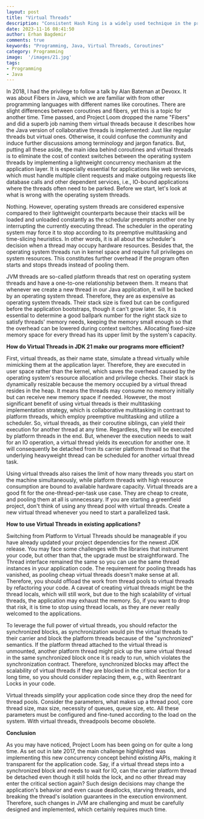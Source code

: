 ```yaml
---
layout: post
title: "Virtual Threads"
description: "Consistent Hash Ring is a widely used technique in the process of distributing and load balancing data or operational workload across multiple system components with high fault tolerance."
date: 2023-11-16 08:41:50
author: Erhan Bagdemir
comments: true
keywords: "Programming, Java, Virtual Threads, Coroutines"
category: Programming
image:  '/images/21.jpg'
tags:
- Programming
- Java
---
```


In 2018, I had the privilege to follow a talk by Alan Bateman at Devoxx. It was about Fibers in Java, which we are familiar with from other programming languages with different names like coroutines. There are slight differences between coroutines and fibers, yet this is a topic for another time. Time passed, and Project Loom dropped the name "Fibers" and did a superb job naming them virtual threads because it describes how the Java version of collaborative threads is implemented: Just like regular threads but virtual ones. Otherwise, it could confuse the community and induce further discussions among terminology and jargon fanatics. But, putting all these aside, the main idea behind coroutines and virtual threads is to eliminate the cost of context switches between the operating system threads by implementing a lightweight concurrency mechanism at the application layer. It is especially essential for applications like web services, which must handle multiple client requests and make outgoing requests like database calls and other dependent services, i.e., IO-bound applications where the threads often need to be parked. Before we start, let's look at what is wrong with the operating system threads.

Nothing. However, operating system threads are considered expensive compared to their lightweight counterparts because their stacks will be loaded and unloaded constantly as the schedular preempts another one by interrupting the currently executing thread. The scheduler in the operating system may force it to stop according to its preemptive multitasking and time-slicing heuristics. In other words, it is all about the scheduler's decision when a thread may occupy hardware resources. Besides that, the operating system threads run in kernel space and require full privileges on system resources. This constitutes further overhead if the program often starts and stops threads instead of pooling them. 

JVM threads are so-called platform threads that rest on operating system threads and have a one-to-one relationship between them. It means that whenever we create a new thread in our Java application, it will be backed by an operating system thread. Therefore, they are as expensive as operating system threads. Their stack size is fixed but can be configured before the application bootstraps, though it can't grow later. So, it is essential to determine a good ballpark number for the right stack size to satisfy threads' memory needs, keeping the memory small enough so that the overhead can be lowered during context switches. Allocating fixed-size memory space for every thread has its upper limit by the system's capacity. 

**How do Virtual Threads in JDK 21 make our programs more efficient?**

First, virtual threads, as their name state, simulate a thread virtually while mimicking them at the application layer. Therefore, they are executed in user space rather than the kernel, which saves the overhead caused by the operating system's resource allocation and privilege checks. Their stack is dynamically resizable because the memory occupied by a virtual thread resides in the heap. It means the threads may consume no memory initially but can receive new memory space if needed. However, the most significant benefit of using virtual threads is their multitasking implementation strategy, which is collaborative multitasking in contrast to platform threads, which employ preemptive multitasking and utilize a scheduler. So, virtual threads, as their coroutine siblings, can yield their execution for another thread at any time. Regardless, they will be executed by platform threads in the end. But, whenever the execution needs to wait for an IO operation, a virtual thread yields its execution for another one. It will consequently be detached from its carrier platform thread so that the underlying heavyweight thread can be scheduled for another virtual thread task. 

Using virtual threads also raises the limit of how many threads you start on the machine simultaneously, while platform threads with high resource consumption are bound to available hardware capacity. Virtual threads are a good fit for the one-thread-per-task use case. They are cheap to create, and pooling them at all is unnecessary.  If you are starting a greenfield project, don't think of using any thread pool with virtual threads. Create a new virtual thread whenever you need to start a parallelized task. 

**How to use Virtual Threads in existing applications?**

Switching from Platform to Virtual Threads should be manageable if you have already updated your project dependencies for the newest JDK release. You may face some challenges with the libraries that instrument your code, but other than that, the upgrade must be straightforward. The Thread interface remained the same so you can use the same thread instances in your application code. The requirement for pooling threads has vanished, as pooling cheap virtual threads doesn't make sense at all. Therefore, you should offload the work from thread pools to virtual threads by refactoring your code. A caveat of creating virtual threads might be the thread locals, which will still work, but due to the high scalability of virtual threads, the application may exhaust the memory. So, if you want to drop that risk, it is time to stop using thread locals, as they are never really welcomed to the applications. 

To leverage the full power of virtual threads, you should refactor the synchronized blocks, as synchronization would pin the virtual threads to their carrier and block the platform threads because of the "synchronized" semantics. If the platform thread attached to the virtual thread is unmounted, another platform thread might pick up the same virtual thread in the same synchronized block once it is ready to run, which violates the synchronization contract. Therefore, synchronized blocks may affect the scalability of virtual threads if they are blocked in the critical section for a long time, so you should consider replacing them, e.g., with Reentrant Locks in your code. 

Virtual threads simplify your application code since they drop the need for thread pools. Consider the parameters, what makes up a thread pool, core thread size, max size, necessity of queues, queue size, etc. All these parameters must be configured and fine-tuned according to the load on the system. With virtual threads, threadpools become obsolete. 

**Conclusion**

As you may have noticed, Project Loom has been going on for quite a long time. As set out in late 2017, the main challenge highlighted was implementing this new concurrency concept behind existing APIs, making it transparent for the application code. Say, if a virtual thread steps into a synchronized block and needs to wait for IO, can the carrier platform thread be detached even though it still holds the lock, and no other thread may enter the critical section again? Such design decisions may change the application's behavior and even cause deadlocks, starving threads, and breaking the thread's isolation guarantees in the execution environment. Therefore, such changes in JVM are challenging and must be carefully designed and implemented, which certainly requires much time.